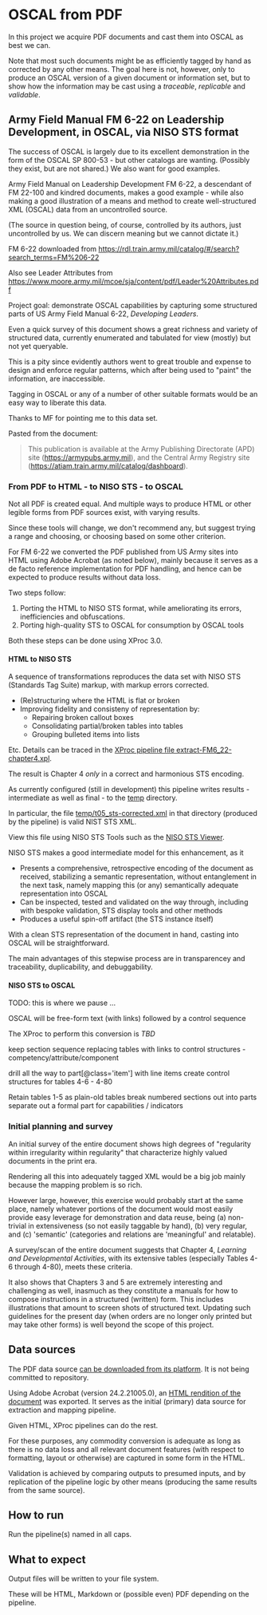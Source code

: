 

# OSCAL from PDF

In this project we acquire PDF documents and cast them into OSCAL as best we can.

Note that most such documents might be as efficiently tagged by hand as corrected by any other means. The goal here is not, however, only to produce an OSCAL version of a given document or information set, but to show how the information may be cast using a *traceable*, *replicable* and *validable*.

## Army Field Manual FM 6-22 on Leadership Development, in OSCAL, via NISO STS format

The success of OSCAL is largely due to its excellent demonstration in the form of the OSCAL SP 800-53 - but other catalogs are wanting. (Possibly they exist, but are not shared.) We also want for good examples.

Army Field Manual on Leadership Development FM 6-22, a descendant of FM 22-100 and kindred documents, makes a good example - while also making a good illustration of a means and method to create well-structured XML (OSCAL) data from an uncontrolled source.

(The source in question being, of course, controlled by its authors, just uncontrolled by us. We can discern meaning but we cannot dictate it.)


FM 6-22 downloaded from
https://rdl.train.army.mil/catalog/#/search?search_terms=FM%206-22


Also see Leader Attributes from https://www.moore.army.mil/mcoe/sja/content/pdf/Leader%20Attributes.pdf

Project goal: demonstrate OSCAL capabilities by capturing some structured parts of US Army Field Manual 6-22, *Developing Leaders*.

Even a quick survey of this document shows a great richness and variety of structured data, currently enumerated and tabulated for view (mostly) but not yet queryable.

This is a pity since evidently authors went to great trouble and expense to design and enforce regular patterns, which after being used to "paint" the information, are inaccessible.

Tagging in OSCAL or any of a number of other suitable formats would be an easy way to liberate this data.

Thanks to MF for pointing me to this data set.

Pasted from the document:

> This publication is available at the Army Publishing Directorate (APD) site (https://armypubs.army.mil), and the Central Army Registry site (https://atiam.train.army.mil/catalog/dashboard).

### From PDF to HTML - to NISO STS - to OSCAL

Not all PDF is created equal. And multiple ways to produce HTML or other legible forms from PDF sources exist, with varying results.

Since these tools will change, we don't recommend any, but suggest trying a range and choosing, or choosing based on some other criterion.

For FM 6-22 we converted the PDF published from US Army sites into HTML using Adobe Acrobat (as noted below), mainly because it serves as a de facto reference implementation for PDF handling, and hence can be expected to produce results without data loss.

Two steps follow:

1. Porting the HTML to NISO STS format, while ameliorating its errors, inefficiencies and obfuscations.
1. Porting high-quality STS to OSCAL for consumption by OSCAL tools

Both these steps can be done using XProc 3.0.

#### HTML to NISO STS

A sequence of transformations reproduces the data set with NISO STS (Standards Tag Suite) markup, with markup errors corrected.

- (Re)structuring where the HTML is flat or broken
- Improving fidelity and consisteny of representation by:
  - Repairing broken callout boxes
  - Consolidating partial/broken tables into tables
  - Grouping bulleted items into lists

Etc. Details can be traced in the [XProc pipeline file extract-FM6_22-chapter4.xpl](extract-FM6_22-chapter4.xpl).

The result is Chapter 4 *only* in a correct and harmonious STS encoding.

As currently configured (still in development) this pipeline writes results - intermediate as well as final - to the [temp](temp) directory.

In particular, the file [temp/t05_sts-corrected.xml](temp/t05_sts-corrected.xml) in that directory (produced by the pipeline) is valid NIST STS XML.

View this file using NISO STS Tools such as the [NISO STS Viewer](https://pages.nist.gov/xslt-blender/sts-viewer/).


NISO STS makes a good intermediate model for this enhancement, as it

- Presents a comprehensive, retrospective encoding of the document as received, stabilizing a semantic representation, without entanglement in the next task, namely mapping this (or any) semantically adequate representation into OSCAL
- Can be inspected, tested and validated on the way through, including with bespoke validation, STS display tools and other methods
- Produces a useful spin-off artifact (the STS instance itself)

With a clean STS representation of the document in hand, casting into OSCAL will be straightforward.

The main advantages of this stepwise process are in transparencey and traceability, duplicability, and debuggability.


#### NISO STS to OSCAL

TODO: this is where we pause ...

OSCAL will be free-form text (with links) followed by a control sequence

The XProc to perform this conversion is *TBD*

keep section sequence replacing tables with links to control structures - competency/attribute/component
          
drill all the way to part[@class='item'] with line items
        create control structures for tables 4-6 - 4-80
        
Retain tables 1-5 as plain-old tables
          break numbered sections out into parts
          separate out a formal part for capabilities / indicators

### Initial planning and survey

An initial survey of the entire document shows high degrees of "regularity within irregularity within regularity" that characterize highly valued documents in the print era.

Rendering all this into adequately tagged XML would be a big job mainly because the mapping problem is so rich.

However large, however, this exercise would probably start at the same place, namely whatever portions of the document would most easily provide easy leverage for demonstration and data reuse, being (a) non-trivial in extensiveness (so not easily taggable by hand), (b) very regular, and (c) 'semantic' (categories and relations are 'meaningful' and relatable).

A survey/scan of the entire document suggests that Chapter 4, *Learning and Developmental Activities*, with its extensive tables (especially Tables 4-6 through 4-80), meets these criteria.

It also shows that Chapters 3 and 5 are extremely interesting and challenging as well, inasmuch as they constitute a manuals for how to compose instructions in a structured (written) form. This includes illustrations that amount to screen shots of structured text. Updating such guidelines for the present day (when orders are no longer only printed but may take other forms) is well beyond the scope of this project.
 
 
## Data sources

The PDF data source [can be downloaded from its platform](https://rdl.train.army.mil/catalog-ws/view/100.ATSC/3110F413-E915-47C1-85AA-DD4065C654C3-1274570636396/fm6_22.pdf). It is not being committed to repository.

Using Adobe Acrobat (version 24.2.21005.0), an [HTML rendition of the document](source/export/fm6_22.html) was exported. It serves as the initial (primary) data source for extraction and mapping pipeline.

Given HTML, XProc pipelines can do the rest.

For these purposes, any commodity conversion is adequate as long as there is no data loss and all relevant document features (with respect to formatting, layout or otherwise) are captured in some form in the HTML.

Validation is achieved by comparing outputs to presumed inputs, and by replication of the pipeline logic by other means (producing the same results from the same source).


## How to run

Run the pipeline(s) named in all caps.

## What to expect

Output files will be written to your file system.

These will be HTML, Markdown or (possible even) PDF depending on the pipeline.

